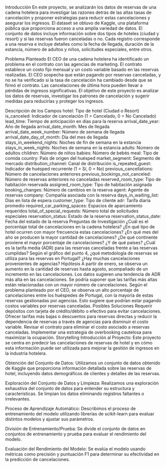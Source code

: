 Introducción
En este proyecto, se analizarán los datos de reservas de una cadena hotelera para investigar las razones detrás de las altas tasas de cancelación y proponer estrategias para reducir estas cancelaciones y asegurar los ingresos. El dataset se obtuvo de Kaggle, una plataforma pública que proporciona acceso a una amplia variedad de datos. El conjunto de datos incluye información sobre dos tipos de hoteles (ciudad y resort) y si las reservas fueron canceladas o no. Cada registro corresponde a una reserva e incluye detalles como la fecha de llegada, duración de la estancia, número de adultos y niños, solicitudes especiales, entre otros.

Problema Planteado
El CEO de una cadena hotelera ha identificado un problema en el contrato con las agencias de marketing. El contrato establece un costo fijo mensual y un costo variable basado en las reservas realizadas. El CEO sospecha que están pagando por reservas canceladas, y no se ha verificado si la tasa de cancelación ha cambiado desde que se firmó el contrato. Las cancelaciones de última hora pueden llevar a pérdidas de ingresos significativas. El objetivo de este proyecto es analizar los datos de reservas, investigar los patrones de cancelación y sugerir medidas para reducirlas y proteger los ingresos.

Descripción de los Campos
hotel: Tipo de hotel (Ciudad o Resort)
is_canceled: Indicador de cancelación (1 = Cancelado, 0 = No Cancelado)
lead_time: Tiempo de anticipación en días para la reserva
arrival_date_year: Año de llegada
arrival_date_month: Mes de llegada
arrival_date_week_number: Número de semana de llegada
arrival_date_day_of_month: Día del mes de llegada
stays_in_weekend_nights: Noches de fin de semana en la estancia
stays_in_week_nights: Noches de semana en la estancia
adults: Número de adultos
children: Número de niños
babies: Número de bebés
meal: Tipo de comida
country: País de origen del huésped
market_segment: Segmento de mercado
distribution_channel: Canal de distribución
is_repeated_guest: Indicador de huésped recurrente (1 = Sí, 0 = No)
previous_cancellations: Número de cancelaciones anteriores
previous_bookings_not_canceled: Número de reservas anteriores no canceladas
reserved_room_type: Tipo de habitación reservada
assigned_room_type: Tipo de habitación asignada
booking_changes: Número de cambios en la reserva
agent: Agente de reservas
company: Compañía asociada con la reserva
days_in_waiting_list: Días en lista de espera
customer_type: Tipo de cliente
adr: Tarifa diaria promedio
required_car_parking_spaces: Espacios de aparcamiento requeridos
total_of_special_requests: Número total de solicitudes especiales
reservation_status: Estado de la reserva
reservation_status_date: Fecha del estado de la reserva
Preguntas de Investigación
¿Cuál es el porcentaje total de cancelaciones en la cadena hotelera?
¿En qué tipo de hotel ocurren con mayor frecuencia estas cancelaciones?
¿En qué mes del año se producen la mayor cantidad de cancelaciones?
¿De qué continente proviene el mayor porcentaje de cancelaciones? ¿Y de qué países?
¿Cuál es la tarifa media (ADR) para las reservas canceladas frente a las reservas cumplidas?
Según el gráfico del punto 4, ¿qué metodología de reservas se utiliza para las reservas en Portugal?
¿Hay muchas cancelaciones provenientes de agencias?
Hipótesis
A partir de enero, se observa un aumento en la cantidad de reservas hasta agosto, acompañado de un incremento en las cancelaciones. Los datos sugieren una tendencia de ADR más alta en las cancelaciones. Se podría suponer que las tarifas más altas están relacionadas con un mayor número de cancelaciones.
Según el problema planteado por el CEO, se observa un alto porcentaje de cancelaciones entre los huéspedes de Portugal, con la mayoría de estas reservas gestionadas por agencias. Esto sugiere que podrían estar pagando costos variables por reservas canceladas.
Posibles Soluciones
Requerir depósitos con tarjeta de crédito/débito o efectivo para evitar cancelaciones.
Ofrecer tarifas más bajas o descuentos para reservas directas y reducir la dependencia de reservas a través de agencias para disminuir el costo variable.
Revisar el contrato para eliminar el costo asociado a reservas canceladas.
Implementar una estrategia de overbooking cautelosa para maximizar la ocupación.
Storytelling
Introducción al Proyecto: Este proyecto se centra en predecir las cancelaciones de reservas de hotel y en cómo esta información puede ser utilizada para mejorar la gestión de ingresos en la industria hotelera.

Obtención del Conjunto de Datos: Utilizamos un conjunto de datos obtenido de Kaggle que proporciona información detallada sobre las reservas de hotel, incluyendo datos demográficos de clientes y detalles de las reservas.

Exploración del Conjunto de Datos y Limpieza: Realizamos una exploración exhaustiva del conjunto de datos para entender su estructura y características. Se limpian los datos eliminando registros faltantes o irrelevantes.

Proceso de Aprendizaje Automático: Describimos el proceso de entrenamiento del modelo utilizando librerías de scikit-learn para evaluar distintos modelos y ajustar sus parámetros.

División de Entrenamiento/Prueba: Se divide el conjunto de datos en conjuntos de entrenamiento y prueba para evaluar el rendimiento del modelo.

Evaluación del Rendimiento del Modelo: Se evalúa el modelo usando métricas como precisión y puntuación F1 para determinar su efectividad en la predicción de cancelaciones.
